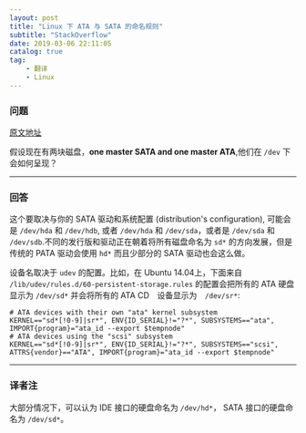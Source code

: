 ```yaml
---
layout: post
title: "Linux 下 ATA 与 SATA 的命名规则"
subtitle: "StackOverflow"
date: 2019-03-06 22:11:05
catalog: true
tag: 
    - 翻译
    - Linux
---
```

### 问题
[原文地址](https://unix.stackexchange.com/questions/2447/names-for-ata-and-sata-disks-in-linux)

假设现在有两块磁盘，**one master SATA and one master ATA**,他们在 `/dev` 下会如何呈现？

-----------------------------

### 回答
这个要取决与你的 SATA 驱动和系统配置 (distribution's configuration), 可能会是 `/dev/hda` 和 `/dev/hdb`, 或者 `/dev/hda` 和 `/dev/sda`，或者是 `/dev/sda` 和 `/dev/sdb`.不同的发行版和驱动正在朝着将所有磁盘命名为 `sd*` 的方向发展，但是传统的 PATA 驱动会使用 `hd*` 而且少部分的 SATA 驱动也会这么做。

设备名取决于 `udev` 的配置。比如，在 Ubuntu 14.04上，下面来自 `/lib/udev/rules.d/60-persistent-storage.rules` 的配置会把所有的 ATA 硬盘显示为 `/dev/sd*` 并会将所有的 ATA CD　设备显示为　`/dev/sr*`:

```
# ATA devices with their own "ata" kernel subsystem
KERNEL=="sd*[!0-9]|sr*", ENV{ID_SERIAL}!="?*", SUBSYSTEMS=="ata", IMPORT{program}="ata_id --export $tempnode"
# ATA devices using the "scsi" subsystem
KERNEL=="sd*[!0-9]|sr*", ENV{ID_SERIAL}!="?*", SUBSYSTEMS=="scsi", ATTRS{vendor}=="ATA", IMPORT{program}="ata_id --export $tempnode"
```

-------------------------------------

### 译者注
大部分情况下，可以认为 IDE 接口的硬盘命名为 `/dev/hd*`， SATA 接口的硬盘命名为 `/dev/sd*`。